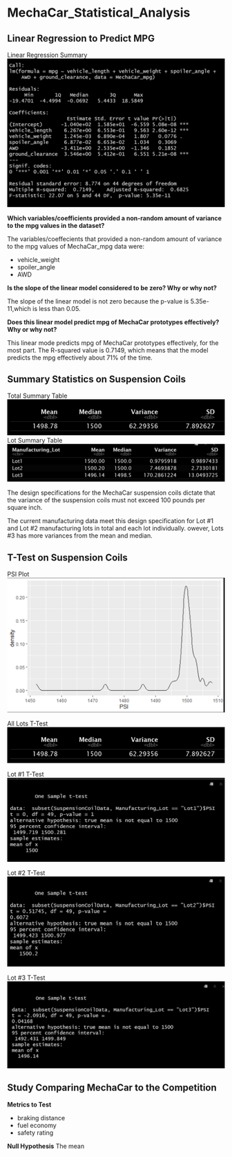 # MechaCar_Statistical_Analysis

## Linear Regression to Predict MPG

Linear Regression Summary
![Linear Regression Summary](Screenshots/MechaCar_mpg%20Linear%20Regression%20Summary.png)

**Which variables/coefficients provided a non-random amount of variance to the mpg values in the dataset?**

The variables/coeffecients that provided a non-random amount of variance to the mpg values of MechaCar_mpg data were:

- vehicle_weight
- spoiler_angle
- AWD
  
**Is the slope of the linear model considered to be zero? Why or why not?**

The slope of the linear model is not zero because the p-value is 5.35e-11,which is less than 0.05.

**Does this linear model predict mpg of MechaCar prototypes effectively? Why or why not?**

This linear mode predicts mpg of MechaCar prototypes effectively, for the most part. The R-squared value is 0.7149, which means that the model predicts the mpg effectively about 71% of the time.

## Summary Statistics on Suspension Coils

Total Summary Table
![Total Summary Table](Screenshots/Suspension_Coil%20Total%20Summary%20Table.png)
Lot Summary Table
![Lot Summary Table](Screenshots/Suspension_Coil%20Lot%20Summary%20Table.png)

The design specifications for the MechaCar suspension coils dictate that the variance of the suspension coils must not exceed 100 pounds per square inch. 

The current manufacturing data meet this design specification for Lot #1 and Lot #2 manufacturing lots in total and each lot individually. owever, Lots #3 has more variances from the mean and median. 

## T-Test on Suspension Coils
PSI Plot
![PSI Plot](Screenshots/Suspension_Coil%20PSI%20Plot.png)

All Lots T-Test
![All Lots T-Test](Screenshots/Suspension_Coil%20Total%20Summary%20Table.png)

Lot #1 T-Test
![Lot #1 T-Test](Screenshots/Lot%201%20T-Test.png)

Lot #2 T-Test
![Lot #2 T-Test](Screenshots/Lot%202%20T-Test.png)

Lot #3 T-Test
![Lot #3 T-Test](Screenshots/Lot%203%20T-Test.png)

## Study Comparing MechaCar to the Competition

**Metrics to Test** 
- braking distance 
- fuel economy 
- safety rating

**Null Hypothesis**
The mean 